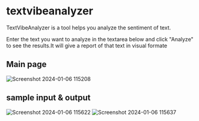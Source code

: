 # textvibeanalyzer
 TextVibeAnalyzer is a tool helps you analyze the sentiment of text.

Enter the text you want to analyze in the textarea below and click "Analyze" to see the results.It will give a report of that text in visual formate
## Main page
![Screenshot 2024-01-06 115208](https://github.com/imgowthamg/textvibeanalyzer/assets/119653141/0093841d-48ad-4b64-af21-cf24ef2d0e73)
## sample input & output
![Screenshot 2024-01-06 115622](https://github.com/imgowthamg/textvibeanalyzer/assets/119653141/7bcb11d8-ca2b-4d25-b6b8-285c8ccf56e9)
![Screenshot 2024-01-06 115637](https://github.com/imgowthamg/textvibeanalyzer/assets/119653141/9d4396c0-748f-440a-9638-3a2272920568)
